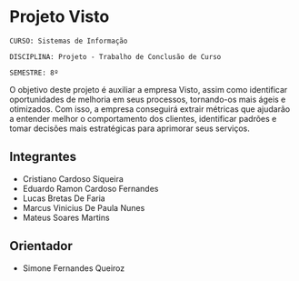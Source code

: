 # Projeto Visto

`CURSO: Sistemas de Informação`

`DISCIPLINA: Projeto - Trabalho de Conclusão de Curso`

`SEMESTRE: 8º`

O objetivo deste projeto é auxiliar a empresa Visto, assim como identificar oportunidades de melhoria em seus processos, tornando-os mais ágeis e otimizados. Com isso, a empresa conseguirá extrair métricas que ajudarão a entender melhor o comportamento dos clientes, identificar padrões e tomar decisões mais estratégicas para aprimorar seus serviços.

## Integrantes

* Cristiano Cardoso Siqueira
* Eduardo Ramon Cardoso Fernandes
* Lucas Bretas De Faria
* Marcus Vinicius De Paula Nunes
* Mateus Soares Martins



## Orientador

* Simone Fernandes Queiroz

